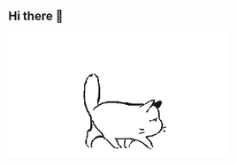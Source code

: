 ## Hi there 👋

<img src="https://github.com/Olya-Leb/Olya-Leb/blob/main/cat.gif" alt="The Unlimited" widht="600">
